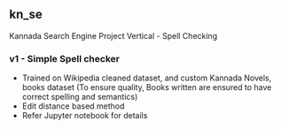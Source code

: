 ## kn_se
Kannada Search Engine Project Vertical - Spell Checking
### v1 - Simple Spell checker
* Trained on Wikipedia cleaned dataset, and custom Kannada Novels, books dataset (To ensure quality, Books written are ensured to have correct spelling and semantics)
* Edit distance based method
* Refer Jupyter notebook for details
